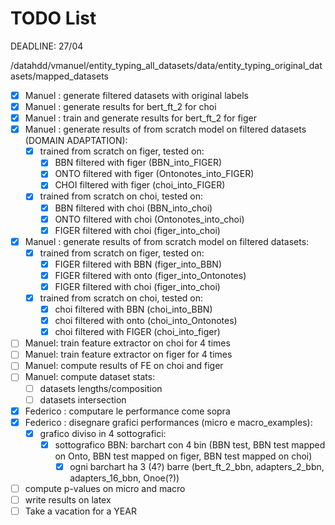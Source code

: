 # TODO List

DEADLINE: 27/04

/datahdd/vmanuel/entity_typing_all_datasets/data/entity_typing_original_datasets/mapped_datasets

- [X] Manuel : generate filtered datasets with original labels
- [X] Manuel : generate results for bert_ft_2 for choi
- [X] Manuel : train and generate results for bert_ft_2 for figer
- [X] Manuel : generate results of from scratch model on filtered datasets (DOMAIN ADAPTATION):
  - [X] trained from scratch on figer, tested on:
    - [X]  BBN filtered with figer (BBN_into_FIGER)
    - [X]  ONTO filtered with figer (Ontonotes_into_FIGER)
    - [X]  CHOI filtered with figer (choi_into_FIGER)
  - [X] trained from scratch on choi, tested on:
    - [X]  BBN filtered with choi (BBN_into_choi)
    - [X]  ONTO filtered with choi (Ontonotes_into_choi)
    - [X]  FIGER filtered with choi (figer_into_choi)
- [X] Manuel : generate results of from scratch model on filtered datasets:
  - [X] trained from scratch on figer, tested on:
    - [X] FIGER filtered with BBN (figer_into_BBN)
    - [X] FIGER filtered with onto (figer_into_Ontonotes)
    - [X] FIGER filtered with choi (figer_into_choi)
  - [X] trained from scratch on choi, tested on:
    - [X] choi filtered with BBN (choi_into_BBN)
    - [X] choi filtered with onto (choi_into_Ontonotes)
    - [X] choi filtered with FIGER (choi_into_figer)

- [ ] Manuel: train feature extractor on choi for 4 times
- [ ] Manuel: train feature extractor on figer for 4 times
- [ ] Manuel: compute results of FE on choi and figer
- [ ] Manuel: compute dataset stats:
  - [ ] datasets lengths/composition
  - [ ] datasets intersection

- [X] Federico : computare le performance come sopra
- [X] Federico : disegnare grafici performances (micro e macro_examples):
  - [X] grafico diviso in 4 sottografici:
    - [X] sottografico BBN: barchart con 4 bin (BBN test, BBN test mapped on Onto, BBN test mapped on figer, BBN test mapped on choi)
      - [X] ogni barchart ha 3 (4?) barre (bert_ft_2_bbn, adapters_2_bbn, adapters_16_bbn, Onoe(?))   

- [ ] compute p-values on micro and macro
- [ ] write results on latex
- [ ] Take a vacation for a YEAR
